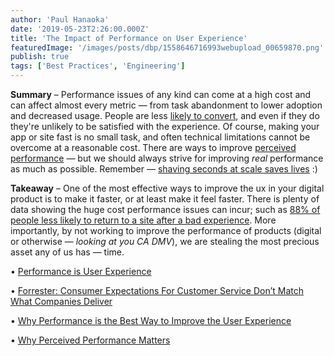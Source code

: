```yaml
---
author: 'Paul Hanaoka'
date: '2019-05-23T2:26:00.000Z'
title: 'The Impact of Performance on User Experience'
featuredImage: '/images/posts/dbp/1558646716993webupload_00659870.png'
publish: true
tags: ['Best Practices', 'Engineering']
---
```


**Summary** – Performance issues of any kind can come at a high cost and can affect almost every metric — from task abandonment to lower adoption and decreased usage. People are less [likely to convert](https://www.cloudflare.com/learning/performance/more/website-performance-conversion-rates/), and even if they do they're unlikely to be satisfied with the experience. Of course, making your app or site fast is no small task, and often technical limitations cannot be overcome at a reasonable cost. There are ways to improve [perceived performance](https://blog.teamtreehouse.com/perceived-performance) — but we should always strive for improving _real_ performance as much as possible. Remember — [shaving seconds at scale saves lives](https://www.folklore.org/StoryView.py?story=Saving_Lives.txt) :)

**Takeaway** – One of the most effective ways to improve the ux in your digital product is to make it faster, or at least make it feel faster. There is plenty of data showing the huge cost performance issues can incur; such as [88% of people less likely to return to a site after a bad experience](http://designingforperformance.com/changing-culture/#impact-on-business-metrics). More importantly, by not working to improve the performance of products (digital or otherwise — _looking at you CA DMV_), we are stealing the most precious asset any of us has — time.

• [Performance is User Experience](http://designingforperformance.com/performance-is-ux/)

• [Forrester: Consumer Expectations For Customer Service Don’t Match What Companies Deliver](https://go.forrester.com/blogs/consumer-expectations-for-customer-service-dont-match-what-companies-deliver/)

• [Why Performance is the Best Way to Improve the User Experience](https://boagworld.com/usability/performance-ux/)

• [Why Perceived Performance Matters](https://www.smashingmagazine.com/2015/09/why-performance-matters-the-perception-of-time/)
